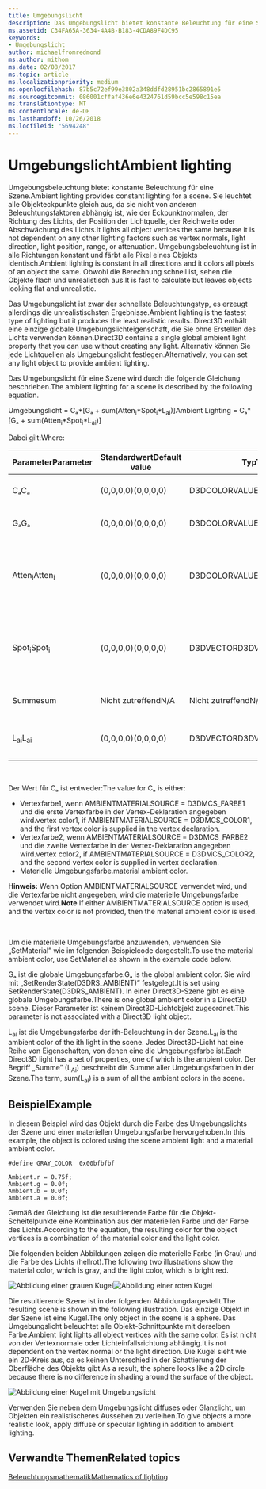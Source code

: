 ```yaml
---
title: Umgebungslicht
description: Das Umgebungslicht bietet konstante Beleuchtung für eine Szene.
ms.assetid: C34FA65A-3634-4A4B-B183-4CDA89F4DC95
keywords:
- Umgebungslicht
author: michaelfromredmond
ms.author: mithom
ms.date: 02/08/2017
ms.topic: article
ms.localizationpriority: medium
ms.openlocfilehash: 87b5c72ef99e3802a348ddfd28951bc2865891e5
ms.sourcegitcommit: 086001cffaf436e6e4324761d59bcc5e598c15ea
ms.translationtype: MT
ms.contentlocale: de-DE
ms.lasthandoff: 10/26/2018
ms.locfileid: "5694248"
---
```

# <a name="ambient-lighting"></a><span data-ttu-id="b1957-104">Umgebungslicht</span><span class="sxs-lookup"><span data-stu-id="b1957-104">Ambient lighting</span></span>


<span data-ttu-id="b1957-105">Umgebungsbeleuchtung bietet konstante Beleuchtung für eine Szene.</span><span class="sxs-lookup"><span data-stu-id="b1957-105">Ambient lighting provides constant lighting for a scene.</span></span> <span data-ttu-id="b1957-106">Sie leuchtet alle Objekteckpunkte gleich aus, da sie nicht von anderen Beleuchtungsfaktoren abhängig ist, wie der Eckpunktnormalen, der Richtung des Lichts, der Position der Lichtquelle, der Reichweite oder Abschwächung des Lichts.</span><span class="sxs-lookup"><span data-stu-id="b1957-106">It lights all object vertices the same because it is not dependent on any other lighting factors such as vertex normals, light direction, light position, range, or attenuation.</span></span> <span data-ttu-id="b1957-107">Umgebungsbeleuchtung ist in alle Richtungen konstant und färbt alle Pixel eines Objekts identisch.</span><span class="sxs-lookup"><span data-stu-id="b1957-107">Ambient lighting is constant in all directions and it colors all pixels of an object the same.</span></span> <span data-ttu-id="b1957-108">Obwohl die Berechnung schnell ist, sehen die Objekte flach und unrealistisch aus.</span><span class="sxs-lookup"><span data-stu-id="b1957-108">It is fast to calculate but leaves objects looking flat and unrealistic.</span></span>

<span data-ttu-id="b1957-109">Das Umgebungslicht ist zwar der schnellste Beleuchtungstyp, es erzeugt allerdings die unrealistischsten Ergebnisse.</span><span class="sxs-lookup"><span data-stu-id="b1957-109">Ambient lighting is the fastest type of lighting but it produces the least realistic results.</span></span> <span data-ttu-id="b1957-110">Direct3D enthält eine einzige globale Umgebungslichteigenschaft, die Sie ohne Erstellen des Lichts verwenden können.</span><span class="sxs-lookup"><span data-stu-id="b1957-110">Direct3D contains a single global ambient light property that you can use without creating any light.</span></span> <span data-ttu-id="b1957-111">Alternativ können Sie jede Lichtquellen als Umgebungslicht festlegen.</span><span class="sxs-lookup"><span data-stu-id="b1957-111">Alternatively, you can set any light object to provide ambient lighting.</span></span>

<span data-ttu-id="b1957-112">Das Umgebungslicht für eine Szene wird durch die folgende Gleichung beschrieben.</span><span class="sxs-lookup"><span data-stu-id="b1957-112">The ambient lighting for a scene is described by the following equation.</span></span>

<span data-ttu-id="b1957-113">Umgebungslicht = Cₐ\*\[Gₐ + sum(Atten<sub>i</sub>\*Spot<sub>i</sub>\*L<sub>ai</sub>)\]</span><span class="sxs-lookup"><span data-stu-id="b1957-113">Ambient Lighting = Cₐ\*\[Gₐ + sum(Atten<sub>i</sub>\*Spot<sub>i</sub>\*L<sub>ai</sub>)\]</span></span>

<span data-ttu-id="b1957-114">Dabei gilt:</span><span class="sxs-lookup"><span data-stu-id="b1957-114">Where:</span></span>

| <span data-ttu-id="b1957-115">Parameter</span><span class="sxs-lookup"><span data-stu-id="b1957-115">Parameter</span></span>         | <span data-ttu-id="b1957-116">Standardwert</span><span class="sxs-lookup"><span data-stu-id="b1957-116">Default value</span></span> | <span data-ttu-id="b1957-117">Typ</span><span class="sxs-lookup"><span data-stu-id="b1957-117">Type</span></span>          | <span data-ttu-id="b1957-118">Beschreibung</span><span class="sxs-lookup"><span data-stu-id="b1957-118">Description</span></span>                                                                                                       |
|-------------------|---------------|---------------|-------------------------------------------------------------------------------------------------------------------|
| <span data-ttu-id="b1957-119">Cₐ</span><span class="sxs-lookup"><span data-stu-id="b1957-119">Cₐ</span></span>                | <span data-ttu-id="b1957-120">(0,0,0,0)</span><span class="sxs-lookup"><span data-stu-id="b1957-120">(0,0,0,0)</span></span>     | <span data-ttu-id="b1957-121">D3DCOLORVALUE</span><span class="sxs-lookup"><span data-stu-id="b1957-121">D3DCOLORVALUE</span></span> | <span data-ttu-id="b1957-122">Materielle Umgebungsfarbe</span><span class="sxs-lookup"><span data-stu-id="b1957-122">Material ambient color</span></span>                                                                                            |
| <span data-ttu-id="b1957-123">Gₐ</span><span class="sxs-lookup"><span data-stu-id="b1957-123">Gₐ</span></span>                | <span data-ttu-id="b1957-124">(0,0,0,0)</span><span class="sxs-lookup"><span data-stu-id="b1957-124">(0,0,0,0)</span></span>     | <span data-ttu-id="b1957-125">D3DCOLORVALUE</span><span class="sxs-lookup"><span data-stu-id="b1957-125">D3DCOLORVALUE</span></span> | <span data-ttu-id="b1957-126">Globale Umgebungsfarbe</span><span class="sxs-lookup"><span data-stu-id="b1957-126">Global ambient color</span></span>                                                                                              |
| <span data-ttu-id="b1957-127">Atten<sub>i</sub></span><span class="sxs-lookup"><span data-stu-id="b1957-127">Atten<sub>i</sub></span></span> | <span data-ttu-id="b1957-128">(0,0,0,0)</span><span class="sxs-lookup"><span data-stu-id="b1957-128">(0,0,0,0)</span></span>     | <span data-ttu-id="b1957-129">D3DCOLORVALUE</span><span class="sxs-lookup"><span data-stu-id="b1957-129">D3DCOLORVALUE</span></span> | <span data-ttu-id="b1957-130">Dämpfung der ith-Beleuchtung.</span><span class="sxs-lookup"><span data-stu-id="b1957-130">Light attenuation of the ith light.</span></span> <span data-ttu-id="b1957-131">Unter [Dämpfungs- und Spotlight-Faktor](attenuation-and-spotlight-factor.md).</span><span class="sxs-lookup"><span data-stu-id="b1957-131">See [Attenuation and spotlight factor](attenuation-and-spotlight-factor.md).</span></span> |
| <span data-ttu-id="b1957-132">Spot<sub>i</sub></span><span class="sxs-lookup"><span data-stu-id="b1957-132">Spot<sub>i</sub></span></span>  | <span data-ttu-id="b1957-133">(0,0,0,0)</span><span class="sxs-lookup"><span data-stu-id="b1957-133">(0,0,0,0)</span></span>     | <span data-ttu-id="b1957-134">D3DVECTOR</span><span class="sxs-lookup"><span data-stu-id="b1957-134">D3DVECTOR</span></span>     | <span data-ttu-id="b1957-135">Spotlight-Faktor der ith-Beleuchtung.</span><span class="sxs-lookup"><span data-stu-id="b1957-135">Spotlight factor of the ith light.</span></span> <span data-ttu-id="b1957-136">Unter [Dämpfungs- und Spotlight-Faktor](attenuation-and-spotlight-factor.md).</span><span class="sxs-lookup"><span data-stu-id="b1957-136">See [Attenuation and spotlight factor](attenuation-and-spotlight-factor.md).</span></span>  |
| <span data-ttu-id="b1957-137">Summe</span><span class="sxs-lookup"><span data-stu-id="b1957-137">sum</span></span>               | <span data-ttu-id="b1957-138">Nicht zutreffend</span><span class="sxs-lookup"><span data-stu-id="b1957-138">N/A</span></span>           | <span data-ttu-id="b1957-139">Nicht zutreffend</span><span class="sxs-lookup"><span data-stu-id="b1957-139">N/A</span></span>           | <span data-ttu-id="b1957-140">Summe des Umgebungslichts</span><span class="sxs-lookup"><span data-stu-id="b1957-140">Sum of the ambient light</span></span>                                                                                          |
| <span data-ttu-id="b1957-141">L<sub>ai</sub></span><span class="sxs-lookup"><span data-stu-id="b1957-141">L<sub>ai</sub></span></span>    | <span data-ttu-id="b1957-142">(0,0,0,0)</span><span class="sxs-lookup"><span data-stu-id="b1957-142">(0,0,0,0)</span></span>     | <span data-ttu-id="b1957-143">D3DVECTOR</span><span class="sxs-lookup"><span data-stu-id="b1957-143">D3DVECTOR</span></span>     | <span data-ttu-id="b1957-144">Helle Umgebungsfarbe der ith-Beleuchtung</span><span class="sxs-lookup"><span data-stu-id="b1957-144">Light ambient color of the ith light</span></span>                                                                              |

 

<span data-ttu-id="b1957-145">Der Wert für Cₐ ist entweder:</span><span class="sxs-lookup"><span data-stu-id="b1957-145">The value for Cₐ is either:</span></span>

-   <span data-ttu-id="b1957-146">Vertexfarbe1, wenn AMBIENTMATERIALSOURCE = D3DMCS\_FARBE1 und die erste Vertexfarbe in der Vertex-Deklaration angegeben wird.</span><span class="sxs-lookup"><span data-stu-id="b1957-146">vertex color1, if AMBIENTMATERIALSOURCE = D3DMCS\_COLOR1, and the first vertex color is supplied in the vertex declaration.</span></span>
-   <span data-ttu-id="b1957-147">Vertexfarbe2, wenn AMBIENTMATERIALSOURCE = D3DMCS\_FARBE2 und die zweite Vertexfarbe in der Vertex-Deklaration angegeben wird.</span><span class="sxs-lookup"><span data-stu-id="b1957-147">vertex color2, if AMBIENTMATERIALSOURCE = D3DMCS\_COLOR2, and the second vertex color is supplied in vertex declaration.</span></span>
-   <span data-ttu-id="b1957-148">Materielle Umgebungsfarbe.</span><span class="sxs-lookup"><span data-stu-id="b1957-148">material ambient color.</span></span>

<span data-ttu-id="b1957-149">**Hinweis:**  Wenn Option AMBIENTMATERIALSOURCE verwendet wird, und die Vertexfarbe nicht angegeben, wird die materielle Umgebungsfarbe verwendet wird.</span><span class="sxs-lookup"><span data-stu-id="b1957-149">**Note** If either AMBIENTMATERIALSOURCE option is used, and the vertex color is not provided, then the material ambient color is used.</span></span>

 

<span data-ttu-id="b1957-150">Um die materielle Umgebungsfarbe anzuwenden, verwenden Sie „SetMaterial” wie im folgenden Beispielcode dargestellt.</span><span class="sxs-lookup"><span data-stu-id="b1957-150">To use the material ambient color, use SetMaterial as shown in the example code below.</span></span>

<span data-ttu-id="b1957-151">Gₐ ist die globale Umgebungsfarbe.</span><span class="sxs-lookup"><span data-stu-id="b1957-151">Gₐ is the global ambient color.</span></span> <span data-ttu-id="b1957-152">Sie wird mit „SetRenderState(D3DRS\_AMBIENT)” festgelegt.</span><span class="sxs-lookup"><span data-stu-id="b1957-152">It is set using SetRenderState(D3DRS\_AMBIENT).</span></span> <span data-ttu-id="b1957-153">In einer Direct3D-Szene gibt es eine globale Umgebungsfarbe.</span><span class="sxs-lookup"><span data-stu-id="b1957-153">There is one global ambient color in a Direct3D scene.</span></span> <span data-ttu-id="b1957-154">Dieser Parameter ist keinem Direct3D-Lichtobjekt zugeordnet.</span><span class="sxs-lookup"><span data-stu-id="b1957-154">This parameter is not associated with a Direct3D light object.</span></span>

<span data-ttu-id="b1957-155">L<sub>ai</sub> ist die Umgebungsfarbe der ith-Beleuchtung in der Szene.</span><span class="sxs-lookup"><span data-stu-id="b1957-155">L<sub>ai</sub> is the ambient color of the ith light in the scene.</span></span> <span data-ttu-id="b1957-156">Jedes Direct3D-Licht hat eine Reihe von Eigenschaften, von denen eine die Umgebungsfarbe ist.</span><span class="sxs-lookup"><span data-stu-id="b1957-156">Each Direct3D light has a set of properties, one of which is the ambient color.</span></span> <span data-ttu-id="b1957-157">Der Begriff „Summe” (L<sub>Ai</sub>) beschreibt die Summe aller Umgebungsfarben in der Szene.</span><span class="sxs-lookup"><span data-stu-id="b1957-157">The term, sum(L<sub>ai</sub>) is a sum of all the ambient colors in the scene.</span></span>

## <a name="span-idexamplespanspan-idexamplespanspan-idexamplespanexample"></a><span data-ttu-id="b1957-158"><span id="Example"></span><span id="example"></span><span id="EXAMPLE"></span>Beispiel</span><span class="sxs-lookup"><span data-stu-id="b1957-158"><span id="Example"></span><span id="example"></span><span id="EXAMPLE"></span>Example</span></span>


<span data-ttu-id="b1957-159">In diesem Beispiel wird das Objekt durch die Farbe des Umgebungslichts der Szene und einer materiellen Umgebungsfarbe hervorgehoben.</span><span class="sxs-lookup"><span data-stu-id="b1957-159">In this example, the object is colored using the scene ambient light and a material ambient color.</span></span>

```
#define GRAY_COLOR  0x00bfbfbf

Ambient.r = 0.75f;
Ambient.g = 0.0f;
Ambient.b = 0.0f;
Ambient.a = 0.0f;
```

<span data-ttu-id="b1957-160">Gemäß der Gleichung ist die resultierende Farbe für die Objekt-Scheitelpunkte eine Kombination aus der materiellen Farbe und der Farbe des Lichts.</span><span class="sxs-lookup"><span data-stu-id="b1957-160">According to the equation, the resulting color for the object vertices is a combination of the material color and the light color.</span></span>

<span data-ttu-id="b1957-161">Die folgenden beiden Abbildungen zeigen die materielle Farbe (in Grau) und die Farbe des Lichts (hellrot).</span><span class="sxs-lookup"><span data-stu-id="b1957-161">The following two illustrations show the material color, which is gray, and the light color, which is bright red.</span></span>

![Abbildung einer grauen Kugel](images/amb1.jpg)![Abbildung einer roten Kugel](images/lightred.jpg)

<span data-ttu-id="b1957-164">Die resultierende Szene ist in der folgenden Abbildungdargestellt.</span><span class="sxs-lookup"><span data-stu-id="b1957-164">The resulting scene is shown in the following illustration.</span></span> <span data-ttu-id="b1957-165">Das einzige Objekt in der Szene ist eine Kugel.</span><span class="sxs-lookup"><span data-stu-id="b1957-165">The only object in the scene is a sphere.</span></span> <span data-ttu-id="b1957-166">Das Umgebungslicht beleuchtet alle Objekt-Schnittpunkte mit derselben Farbe.</span><span class="sxs-lookup"><span data-stu-id="b1957-166">Ambient light lights all object vertices with the same color.</span></span> <span data-ttu-id="b1957-167">Es ist nicht von der Vertexnormale oder Lichteinfallsrichtung abhängig.</span><span class="sxs-lookup"><span data-stu-id="b1957-167">It is not dependent on the vertex normal or the light direction.</span></span> <span data-ttu-id="b1957-168">Die Kugel sieht wie ein 2D-Kreis aus, da es keinen Unterschied in der Schattierung der Oberfläche des Objekts gibt.</span><span class="sxs-lookup"><span data-stu-id="b1957-168">As a result, the sphere looks like a 2D circle because there is no difference in shading around the surface of the object.</span></span>

![Abbildung einer Kugel mit Umgebungslicht](images/lighta.jpg)

<span data-ttu-id="b1957-170">Verwenden Sie neben dem Umgebungslicht diffuses oder Glanzlicht, um Objekten ein realistischeres Aussehen zu verleihen.</span><span class="sxs-lookup"><span data-stu-id="b1957-170">To give objects a more realistic look, apply diffuse or specular lighting in addition to ambient lighting.</span></span>

## <a name="span-idrelated-topicsspanrelated-topics"></a><span data-ttu-id="b1957-171"><span id="related-topics"></span>Verwandte Themen</span><span class="sxs-lookup"><span data-stu-id="b1957-171"><span id="related-topics"></span>Related topics</span></span>


[<span data-ttu-id="b1957-172">Beleuchtungsmathematik</span><span class="sxs-lookup"><span data-stu-id="b1957-172">Mathematics of lighting</span></span>](mathematics-of-lighting.md)

 

 




